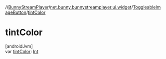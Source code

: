 //[BunnyStreamPlayer](../../../index.md)/[net.bunny.bunnystreamplayer.ui.widget](../index.md)/[ToggleableImageButton](index.md)/[tintColor](tint-color.md)

# tintColor

[androidJvm]\
var [tintColor](tint-color.md): [Int](https://kotlinlang.org/api/core/kotlin-stdlib/kotlin/-int/index.html)